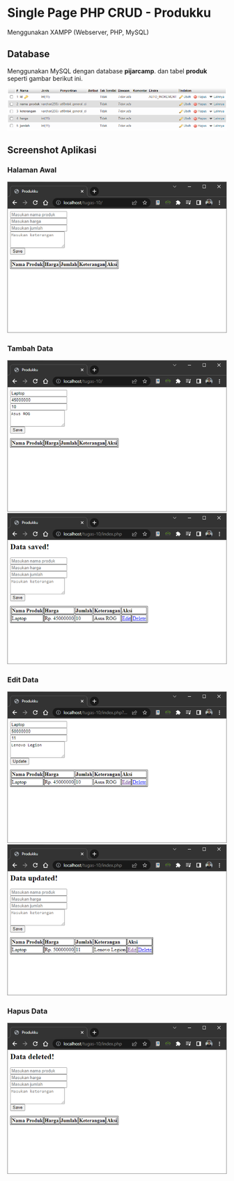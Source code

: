 # Single Page PHP CRUD - Produkku

Menggunakan XAMPP (Webserver, PHP, MySQL)

## Database

Menggunakan MySQL dengan database **pijarcamp**. dan tabel **produk** seperti gambar berikut ini.

![Tabel](https://github.com/irfnd/tugas-10/blob/master/assets/Table.png?raw=true)

## Screenshot Aplikasi
### Halaman Awal
![Halaman Awal](https://github.com/irfnd/tugas-10/blob/master/assets/Halaman%20Awal.png?raw=true)

### Tambah Data
![Tambah Data 1](https://github.com/irfnd/tugas-10/blob/master/assets/Tambah%20Data%201.png?raw=true)
![Tambah Data 2](https://github.com/irfnd/tugas-10/blob/master/assets/Tambah%20Data%202.png?raw=true)

### Edit Data
![Edit Data 1](https://github.com/irfnd/tugas-10/blob/master/assets/Edit%20Data%201.png?raw=true)
![Edit Data 2](https://github.com/irfnd/tugas-10/blob/master/assets/Edit%20Data%202.png?raw=true)

### Hapus Data
![Hapus Data](https://github.com/irfnd/tugas-10/blob/master/assets/Hapus%20Data.png?raw=true)